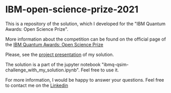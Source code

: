 # IBM-open-science-prize-2021
This is a repository of the solution, which I developed for the "IBM Quantum Awards: Open Science Prize". 

More information about the competition can be found on the official page of the
[IBM Quantum Awards: Open Science Prize](https://ibmquantumawards.bemyapp.com)

Please, see the [project presentation](https://ibmquantumawards.bemyapp.com/#/projects/61f2ad03968e68003069b758) of my solution.

The solution is a part of the jupyter notebook "ibmq-qsim-challenge_with_my_solution.ipynb". Feel free to use it.

For more information, I would be happy to answer your questions.
Feel free to contact me on the [Linkedin](https://www.linkedin.com/in/vojtasysel/)

